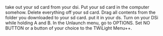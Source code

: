 take out your sd card from your dsi.
Put your sd card in the computer somehow.
Delete everything off your sd card.
Drag all contents from the folder you downloaded to your sd card.
put it in your ds.
Turn on your DSi while holding A and B.
In the Unlaunch menu, go to OPTIONS.
Set NO BUTTON or a button of your choice to the TWiLight Menu++.
